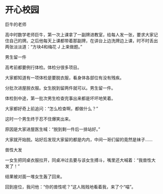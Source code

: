 # 开心校园

巨牛的老师 

高中时数学老师巨牛，第一次上课拿了一副牌进教室，给每人发一张，要求大家记住自己的牌。之后他每天上课都带着那副牌，在讲台上边洗牌边上课，时不时丢出两张淡淡道：“方块4和梅花 J 上来做题。” 

男生留一件 

高考前都要例行体检。体检分很多项目。 

大家都知道有一项体检是要脱衣服，看身体各部位有没有残疾。 

分批次进屋脱衣服。女生脱到留两件就可以。男生留一件。 

体检到中途，第一批次男生检查完事出来都是坏坏地笑着。 

大家都好奇上前追问：“怎么检查啊，都做什么？” 

这时一个男生终于忍不住爆笑出来。 

原因是大家进屋医生喊：“脱到剩一件后一排站好。” 

大家就开始脱。站好后发现大家留的都是内内，中间一哥们留的竟然是袜子…… 

兽性大发 

一女生把同桌衣服拉开，同桌冲过去要与该女生搏斗，嘴里还大喊着：“我兽性大发了！” 

结果被对面一堆女生轰了回来。 

回到座位，我问他：“你的兽性呢？”这人贱贱地看着我，来了个“喵”。